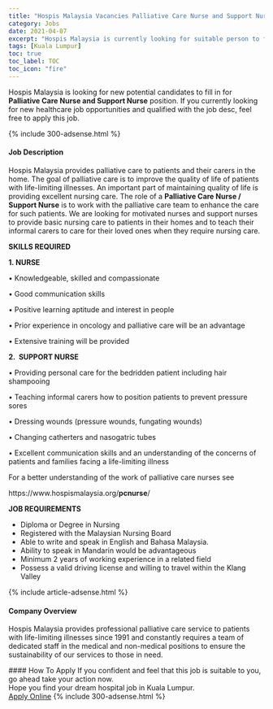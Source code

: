 ```yaml
---
title: "Hospis Malaysia Vacancies Palliative Care Nurse and Support Nurse" 
category: Jobs 
date: 2021-04-07 
excerpt: "Hospis Malaysia is currently looking for suitable person to fill in the Palliative Care Nurse and Support Nurse which positioned at Kuala Lumpur" 
tags: [Kuala Lumpur] 
toc: true 
toc_label: TOC 
toc_icon: "fire" 
--- 
```


<p>Hospis Malaysia is looking for new potential candidates to fill in for <b>Palliative Care Nurse and Support Nurse</b> position. If you currently looking for new healthcare job opportunities and qualified with the job desc, feel free to apply this job.
</p>{% include 300-adsense.html %} 
<div><div><h4>Job Description</h4></div><div><div><span><div><p>Hospis Malaysia provides palliative care to patients and their carers in the home.&#160;The goal of palliative care is to improve the quality of life of patients with life-limiting illnesses.&#160;An important part of maintaining quality of life is providing excellent nursing care.&#160;The role of a <strong>Palliative Care Nurse / Support Nurse</strong> is to work with the palliative care team to enhance the care for such patients.&#160;We are looking for motivated nurses and support nurses to provide basic nursing care to patients in their homes and to teach their informal carers to care for their loved ones when they require nursing care.</p><p><strong>SKILLS REQUIRED</strong></p><p><strong>1.&#160;NURSE</strong></p><p>&#8226; Knowledgeable, skilled and compassionate</p><p>&#8226; Good communication skills</p><p>&#8226; Positive learning aptitude and interest in people</p><p>&#8226; Prior experience in oncology and palliative care will be an advantage</p><p>&#8226; Extensive training will be provided</p><p><strong>2.&#160;&#160;SUPPORT NURSE</strong></p><p>&#8226; Providing personal care for the bedridden patient including hair shampooing</p><p>&#8226; Teaching informal carers how to position patients to prevent pressure sores</p><p>&#8226; Dressing wounds (pressure wounds, fungating wounds)</p><p>&#8226; Changing catherters and nasogatric tubes</p><p>&#8226; Excellent communication skills and an understanding of the concerns of patients and families facing a life-limiting&#160;illness</p><p>For a better understanding of the work of palliative care nurses see</p><p>https://www.hospismalaysia.org/<strong>pcnurse</strong>/</p><p><strong>JOB REQUIREMENTS</strong></p><ul><li>Diploma or Degree in Nursing</li><li>Registered with the Malaysian Nursing Board</li><li>Able to write and speak in English and Bahasa Malaysia.</li><li>Ability to speak in Mandarin would be advantageous</li><li>Minimum 2 years of working experience in a related field</li><li>Possess a valid driving license and willing to travel within the Klang Valley</li></ul></div></span></div></div></div> 
{% include article-adsense.html %} 
<div><div><h4>Company Overview</h4></div><div><div><span><div><p>Hospis Malaysia provides professional palliative care service to patients with life-limiting illnesses since 1991 and constantly requires a team of dedicated staff in the medical and non-medical positions&#160;to ensure the sustainability of our services to those in need.</p></div></span></div></div></div> 
#### How To Apply 
If you confident and feel that this job is suitable to you, go ahead take your action now. <br/> 
Hope you find your dream hospital job in Kuala Lumpur. <br/> 
<a href="https://www.jobstreet.com.my/en/job/palliative-care-nurse-and-support-nurse-4513609?jobId=jobstreet-my-job-4513609" class="btn btn--warning" target="_blank" rel="nofollow noopenner">Apply Online</a> 
{% include 300-adsense.html %} 